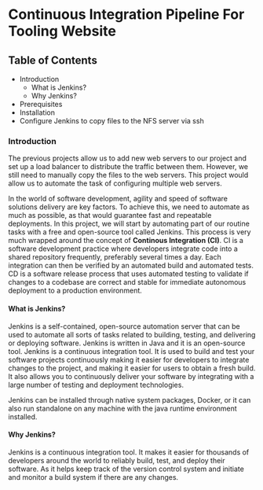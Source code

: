 # Continuous Integration Pipeline For Tooling Website


## Table of Contents
- Introduction
    - What is Jenkins?
    - Why Jenkins?
- Prerequisites
- Installation
- Configure Jenkins to copy files to the NFS server via ssh

### Introduction
The previous projects allow us to add new web servers to our project and set up a load balancer to distribute the traffic between them. However, we still need to manually copy the files to the web servers. This project would allow us to automate the task of configuring multiple web servers.

In the world of software development, agility and speed of software solutions delivery are key factors. To achieve this, we need to automate as much as possible, as that would guarantee fast and repeatable deployments. In this project, we will start by automating part of our routine tasks with a free and open-source tool called Jenkins.
This process is very much wrapped around the concept of <b>Continous Integration (CI)</b>.
CI is a software development practice where developers integrate code into a shared repository frequently, preferably several times a day. Each integration can then be verified by an automated build and automated tests. CD is a software release process that uses automated testing to validate if changes to a codebase are correct and stable for immediate autonomous deployment to a production environment.


#### What is Jenkins?
Jenkins is a self-contained, open-source automation server that can be used to automate all sorts of tasks related to building, testing, and delivering or deploying software. Jenkins is written in Java and it is an open-source tool. Jenkins is a continuous integration tool. It is used to build and test your software projects continuously making it easier for developers to integrate changes to the project, and making it easier for users to obtain a fresh build. It also allows you to continuously deliver your software by integrating with a large number of testing and deployment technologies.

Jenkins can be installed through native system packages, Docker, or it can also run standalone on any machine with the java runtime environment installed.

#### Why Jenkins?
Jenkins is a continuous integration tool. It makes it easier for thousands of developers around the world to reliably build, test, and deploy their software. As it helps keep track of the version control system and initiate and monitor a build system if there are any changes.


